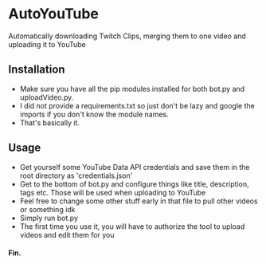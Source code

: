 # AutoYouTube
Automatically downloading Twitch Clips, merging them to one video and uploading it to YouTube

## Installation

- Make sure you have all the pip modules installed for both bot.py and uploadVideo.py.
- I did not provide a requirements.txt so just don't be lazy and google the imports if you don't know the module names.
- That's basically it.

## Usage
- Get yourself some YouTube Data API credentials and save them in the root directory as 'credentials.json'
- Get to the bottom of bot.py and configure things like title, description, tags etc. Those will be used when uploading to YouTube
- Feel free to change some other stuff early in that file to pull other videos or something idk
- Simply run bot.py
- The first time you use it, you will have to authorize the tool to upload videos and edit them for you

#### Fin.
